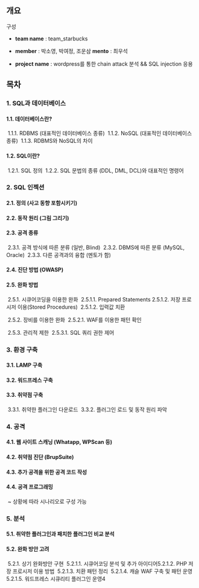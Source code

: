 ## 개요

구성

- __team name__ : team_starbucks


- __member__ : 박소영, 박여정, 조운삼
     __mento__ : 최우석
- __project name__ : wordpress를 통한 chain attack 분석 && SQL injection 응용




## 목차

### 1. SQL과 데이터베이스
#### 	1.1. 데이터베이스란?
​		1.1.1. RDBMS (대표적인 데이터베이스 종류)
​		1.1.2. NoSQL (대표적인 데이터베이스 종류)
​		1.1.3. RDBMS와 NoSQL의 차이
#### 	1.2. SQL이란?
​		1.2.1. SQL 정의
​		1.2.2. SQL 문법의 종류 (DDL, DML, DCL)와 대표적인 명령어

### 2. SQL 인젝션
#### 	2.1. 정의 (사고 동향 포함시키기)
#### 	2.2. 동작 원리 (그림 그리기)
#### 	2.3. 공격 종류
​		2.3.1. 공격 방식에 따른 분류 (일반, Blind)
​		2.3.2. DBMS에 따른 분류 (MySQL, Oracle)
​		2.3.3. 다른 공격과의 융합 (멘토가 함)
#### 	2.4. 진단 방법 (OWASP)
#### 	2.5. 완화 방법
​		2.5.1. 시큐어코딩을 이용한 완화
​			2.5.1.1. Prepared Statements
​			2.5.1.2. 저장 프로시저 이용(Stored Procedures)
​			2.5.1.2. 입력값 치환

​		2.5.2. 장비를 이용한 완화
​			2.5.2.1. WAF를 이용한 패턴 확인

​		2.5.3. 관리적 제한
​			2.5.3.1. SQL 쿼리 권한 제어


### 3. 환경 구축
#### 	3.1. LAMP 구축
#### 	3.2. 워드프레스 구축
#### 	3.3. 취약점 구축
​		3.3.1. 취약한 플러그인 다운로드
​		3.3.2. 플러그인 로드 및 동작 원리 파악

### 4. 공격
#### 	4.1. 웹 사이트 스캐닝 (Whatapp, WPScan 등)
#### 	4.2. 취약점 진단 (BrupSuite)
#### 	4.3. 추가 공격을 위한 공격 코드 작성
#### 	4.4. 공격 프로그래밍
​	~ 상황에 따라 시나리오로 구성 가능

### 5. 분석
#### 	5.1. 취약한 플러그인과 패치한 플러그인 비교 분석
#### 	5.2. 완화 방안 고려
​		5.2.1. 상기 완화방안 구현
​			5.2.1.1. 시큐어코딩 분석 및 추가 아이디어
​			5.2.1.2. PHP 저장 프로시저 이용 방법
​			5.2.1.3. 치환 패턴 정리
​			5.2.1.4. 캐슬 WAF 구축 및 패턴 운영
​			5.2.1.5. 워드프레스 시큐리티 플러그인 운영4


